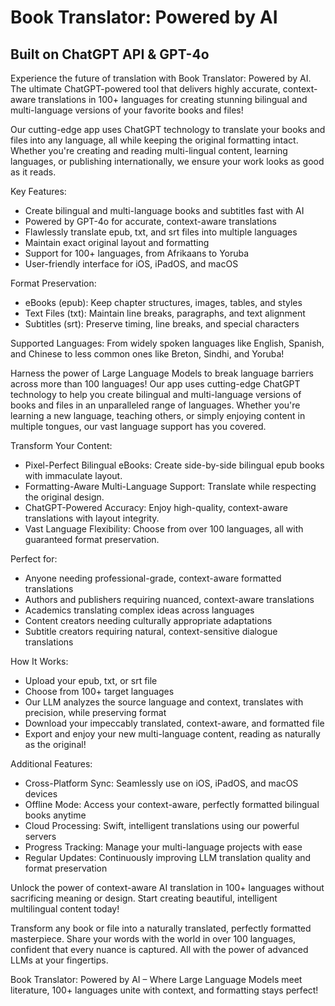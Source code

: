 # Book Translator: Powered by AI
## Built on ChatGPT API & GPT-4o
Experience the future of translation with Book Translator: Powered by AI. The ultimate ChatGPT-powered tool that delivers highly accurate, context-aware translations in 100+ languages for creating stunning bilingual and multi-language versions of your favorite books and files!

Our cutting-edge app uses ChatGPT technology to translate your books and files into any language, all while keeping the original formatting intact. Whether you're creating and reading multi-lingual content, learning languages, or publishing internationally, we ensure your work looks as good as it reads.

Key Features:

- Create bilingual and multi-language books and subtitles fast with AI
- Powered by GPT-4o for accurate, context-aware translations
- Flawlessly translate epub, txt, and srt files into multiple languages
- Maintain exact original layout and formatting
- Support for 100+ languages, from Afrikaans to Yoruba
- User-friendly interface for iOS, iPadOS, and macOS

Format Preservation:

- eBooks (epub): Keep chapter structures, images, tables, and styles
- Text Files (txt): Maintain line breaks, paragraphs, and text alignment
- Subtitles (srt): Preserve timing, line breaks, and special characters

Supported Languages:
From widely spoken languages like English, Spanish, and Chinese to less common ones like Breton, Sindhi, and Yoruba!

Harness the power of Large Language Models to break language barriers across more than 100 languages! Our app uses cutting-edge ChatGPT technology to help you create bilingual and multi-language versions of books and files in an unparalleled range of languages. Whether you're learning a new language, teaching others, or simply enjoying content in multiple tongues, our vast language support has you covered.

Transform Your Content:

- Pixel-Perfect Bilingual eBooks: Create side-by-side bilingual epub books with immaculate layout.
- Formatting-Aware Multi-Language Support: Translate while respecting the original design.
- ChatGPT-Powered Accuracy: Enjoy high-quality, context-aware translations with layout integrity.
- Vast Language Flexibility: Choose from over 100 languages, all with guaranteed format preservation.

Perfect for:

- Anyone needing professional-grade, context-aware formatted translations
- Authors and publishers requiring nuanced, context-aware translations
- Academics translating complex ideas across languages
- Content creators needing culturally appropriate adaptations
- Subtitle creators requiring natural, context-sensitive dialogue translations

How It Works:

- Upload your epub, txt, or srt file
- Choose from 100+ target languages
- Our LLM analyzes the source language and context, translates with precision, while preserving format
- Download your impeccably translated, context-aware, and formatted file
- Export and enjoy your new multi-language content, reading as naturally as the original!

Additional Features:

- Cross-Platform Sync: Seamlessly use on iOS, iPadOS, and macOS devices
- Offline Mode: Access your context-aware, perfectly formatted bilingual books anytime
- Cloud Processing: Swift, intelligent translations using our powerful servers
- Progress Tracking: Manage your multi-language projects with ease
- Regular Updates: Continuously improving LLM translation quality and format preservation

Unlock the power of context-aware AI translation in 100+ languages without sacrificing meaning or design. Start creating beautiful, intelligent multilingual content today!

Transform any book or file into a naturally translated, perfectly formatted masterpiece. Share your words with the world in over 100 languages, confident that every nuance is captured. All with the power of advanced LLMs at your fingertips.

Book Translator: Powered by AI – Where Large Language Models meet literature, 100+ languages unite with context, and formatting stays perfect!
